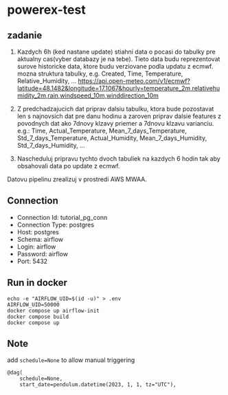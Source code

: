 # powerex-test

## zadanie

1. Kazdych 6h (ked nastane update) stiahni data o pocasi do tabulky pre aktualny cas(vyber databazy je na tebe). Tieto data budu reprezentovat surove historicke data, ktore budu verziovane podla updatu z ecmwf.
mozna struktura tabulky, e.g. Created, Time, Temperature, Relative_Humidity, ...
  https://api.open-meteo.com/v1/ecmwf?latitude=48.1482&longitude=17.1067&hourly=temperature_2m,relativehumidity_2m,rain,windspeed_10m,winddirection_10m
2. Z predchadzajucich dat priprav dalsiu tabulku, ktora bude pozostavat len s najnovsich dat pre danu hodinu a zaroven priprav dalsie features z povodnych dat ako 7dnovy klzavy priemer a 7dnovu klzavu varianciu.
e.g.:
Time, Actual_Temperature, Mean_7_days_Temperature, Std_7_days_Temperature, Actual_Humidity, Mean_7_days_Humidity, Std_7_days_Humidity, ...

3. Nascheduluj pripravu tychto dvoch tabuliek na kazdych 6 hodin tak aby obsahovali data po update z ecmwf.

Datovu pipelinu zrealizuj v prostredi AWS MWAA.


## Connection

- Connection Id: tutorial_pg_conn
- Connection Type: postgres
- Host: postgres
- Schema: airflow
- Login: airflow
- Password: airflow
- Port: 5432

## Run in docker

    echo -e "AIRFLOW_UID=$(id -u)" > .env
    AIRFLOW_UID=50000
    docker compose up airflow-init
    docker compose build
    docker compose up

## Note

add `schedule=None` to allow manual triggering

    @dag(
        schedule=None,
        start_date=pendulum.datetime(2023, 1, 1, tz="UTC"),
      
